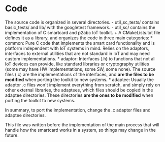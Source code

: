 # Code

The source code is organized in several directories.
    - util_sc_tests/ contains basic_tests/ and lib/ with the googletest framework.
    - util_sc/ contains the implementation of C smartcard and p2abc IoT toolkit.
        + A CMakeLists.txt file defines it as a library, and organizes the code in three main categories:
            * common: Pure C code that implements the smart card functionality and is platform independent with IoT systems in mind. Relies on the adaptors, interfaces to external utilities that are not standard in IoT and may need custom implementations.
            * adaptor: Interfaces (.h) to functions that not all IoT devices can provide, like standard libraries or cryptography utilities (some may have HW implementations, some SW, some none). The source files (.c) are the implementations of the interfaces, and **are the files to be modified** when porting the toolkit to new systems.
            * adaptee: Usually the adaptor .c files won't implement everything from scratch, and simply rely on other external libraries, the adaptees, which files should be copied in the adaptee directories. These directories **are the ones to be modified** when porting the toolkit to new systems.


In summary, to port the implementation, change the .c adaptor files and adaptee directories.

This file was written before the implementation of the main process that will handle how the smartcard works in a system, so things may change in the future.

